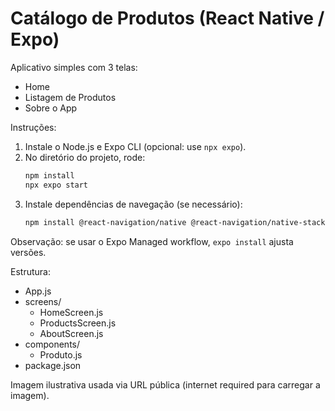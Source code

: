 # Catálogo de Produtos (React Native / Expo)

Aplicativo simples com 3 telas:
- Home
- Listagem de Produtos
- Sobre o App

Instruções:
1. Instale o Node.js e Expo CLI (opcional: use `npx expo`).
2. No diretório do projeto, rode:
   ```bash
   npm install
   npx expo start
   ```
3. Instale dependências de navegação (se necessário):
   ```bash
   npm install @react-navigation/native @react-navigation/native-stack react-native-screens react-native-safe-area-context
   ```
Observação: se usar o Expo Managed workflow, `expo install` ajusta versões.

Estrutura:
- App.js
- screens/
  - HomeScreen.js
  - ProductsScreen.js
  - AboutScreen.js
- components/
  - Produto.js
- package.json

Imagem ilustrativa usada via URL pública (internet required para carregar a imagem).
